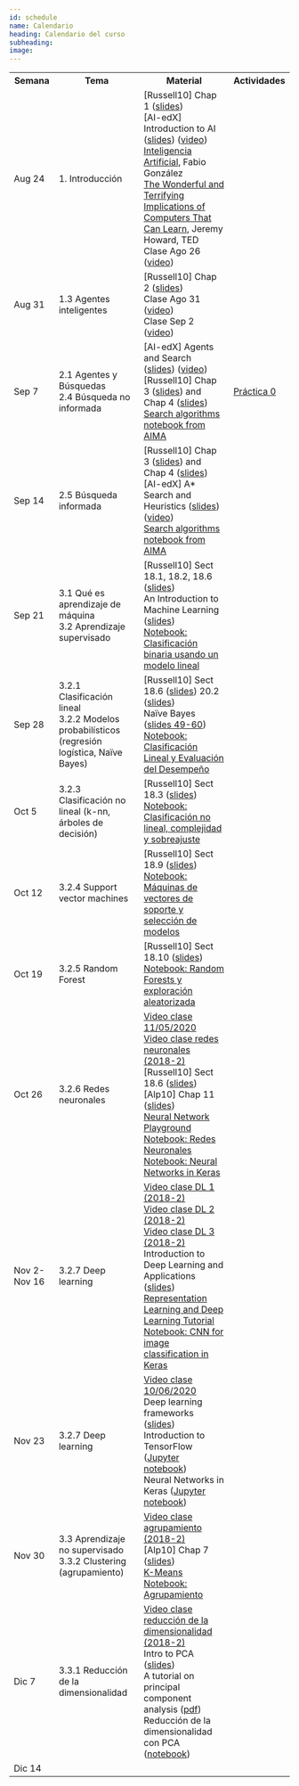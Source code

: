 ```yaml
---
id: schedule
name: Calendario
heading: Calendario del curso
subheading: 
image: 
---
```

<table class="table table-condensed">
	<tbody>
		<tr>
			<th>Semana</th>
			<th>Tema</th>
			<th>Material</th>
			<th>Actividades</th>
		</tr>
		<small>
			<tr>
				<td>Aug 24</td>
				<td>1. Introducción</td>
				<td>
					[Russell10] Chap 1 (<a href= "http://aima.eecs.berkeley.edu/slides-pdf/chapter01.pdf">slides</a>)<br>
					[AI-edX] Introduction to AI (<a href= "http://ai.berkeley.edu/slides/Lecture%201%20--%20Introduction/SP14%20CS188%20Lecture%201%20--%20Introduction.pptx">slides</a>) (<a href= "https://edge.edx.org/courses/course-v1:BerkeleyX+CS188x-SP16+SP16/courseware/a2dc8e2add91416a8f2a64410b3bf8e0/b414886f442a41e4b5fd0408de837e53/">video</a>)<br>
					<a href= "https://github.com/fagonzalezo/iis-2018-2/blob/master/catedra-cc-unal.pdf">Inteligencia Artificial</a>, Fabio González <br>
					<a href= "https://www.ted.com/talks/jeremy_howard_the_wonderful_and_terrifying_implications_of_computers_that_can_learn">The Wonderful and Terrifying Implications of Computers That Can Learn</a>, Jeremy Howard, TED	<br>
					Clase Ago 26 (<a href= "https://drive.google.com/file/d/16wHaIRn0GCoephK_uLCROw9V6CcvTf37/view?usp=sharing">video</a>)<br> 
				</td>
				<td>
				</td>
			</tr>
			<tr>
				<td>Aug 31</td>
				<td>1.3 Agentes inteligentes<br>
				</td>
				<td>
					[Russell10] Chap 2 (<a href= "http://aima.eecs.berkeley.edu/slides-pdf/chapter02.pdf">slides</a>) <br>
					Clase Ago 31 (<a href= "https://drive.google.com/file/d/15iNP2x_QxIo8T4ubJpPt5rCfopiiSjNu/view?usp=sharing">video</a>)<br> 
					Clase Sep 2 (<a href= "https://drive.google.com/file/d/1IUOCcgJOf9T44GQVW25GXxE7IjR2moKp/view?usp=sharing">video</a>)<br> 
				</td>
				<td>
				</td>
			</tr>
			<tr>
				<td>Sep 7</td>
				<td>2.1 Agentes y Búsquedas<br>
					2.4 Búsqueda no informada<br>
				</td>
				<td>
					[AI-edX] Agents and Search (<a href= "http://ai.berkeley.edu/slides/Lecture%202%20--%20Uninformed%20Search/SP14%20CS188%20Lecture%202%20--%20Uninformed%20Search.pptx">slides</a>) (<a href= "https://edge.edx.org/courses/course-v1:BerkeleyX+CS188x-SP16+SP16/courseware/a2dc8e2add91416a8f2a64410b3bf8e0/7c56230af88d467c9737344e2e76092e/">video</a>)<br>					[Russell10] Chap 3 (<a href= "http://aima.eecs.berkeley.edu/slides-pdf/chapter03.pdf">slides</a>)  and Chap 4 (<a href= "http://aima.eecs.berkeley.edu/slides-pdf/chapter04a.pdf">slides</a>) <br>
					<a href= "https://github.com/aimacode/aima-python/blob/master/search4e.ipynb">Search algorithms notebook from AIMA </a>
				</td>
				<td>
				<a href= "https://colab.research.google.com/drive/1oADG41GdAoX9em_AccBT-iC6unwLEjYU?usp=sharing">Práctica 0 </a>
				</td>
			</tr>
			<tr>
				<td>Sep 14</td>
				<td>
				2.5 Búsqueda informada<br> 
				</td>
				<td>
					[Russell10] Chap 3 (<a href= "http://aima.eecs.berkeley.edu/slides-pdf/chapter03.pdf">slides</a>)  and Chap 4 (<a href= "http://aima.eecs.berkeley.edu/slides-pdf/chapter04a.pdf">slides</a>) <br>
					[AI-edX] A* Search and Heuristics (<a href= "http://ai.berkeley.edu/slides/Lecture%203%20--%20Informed%20Search/SP14%20CS188%20Lecture%203%20--%20Informed%20Search.pptx">slides</a>) (<a href= "https://edge.edx.org/courses/course-v1:BerkeleyX+CS188x-SP16+SP16/courseware/a2dc8e2add91416a8f2a64410b3bf8e0/76f9a53b7aad47638ff968db5938d841/">video</a>)<br>
					<a href= "https://github.com/aimacode/aima-python/blob/master/search4e.ipynb">Search algorithms notebook from AIMA </a>
				</td>
				<td>
				</td>
			</tr>
			<tr>
				<td>Sep 21</td>
				<td>3.1 Qué es aprendizaje de máquina<br>
					3.2 Aprendizaje supervisado<br>
				</td>
				<td>
					[Russell10] Sect 18.1, 18.2, 18.6 (<a href= "http://aima.eecs.berkeley.edu/slides-pdf/chapter18.pdf">slides</a>) <br>
					An Introduction to Machine Learning (<a href= "https://fagonzalezo.github.io/iis-2019-1/intro-ml.pdf">slides</a>)<br>
					<a href= "https://colab.research.google.com/drive/1VbuNvx8g3p93bKR7ZUccrb8c5vEzVQdS">Notebook: Clasificación binaria usando un modelo lineal</a><br>
				</td>
				<td>
				</td>
			</tr>
			<tr>
				<td>Sep 28</td>
				<td>
				3.2.1 Clasificación lineal<br>
				3.2.2 Modelos probabilísticos (regresión logística, Naïve Bayes)<br>
				</td>
				<td>
					[Russell10] Sect 18.6 (<a href= "http://aima.eecs.berkeley.edu/slides-pdf/chapter18.pdf">slides</a>) 20.2 (<a href= "http://aima.eecs.berkeley.edu/slides-pdf/chapter20a.pdf">slides</a>)<br>
					Naïve Bayes (<a href= "https://www-users.cs.umn.edu/~kumar001/dmbook/dmslides/chap5_alternative_classification.pdf">slides 49-60</a>)<br>
					<a href= "https://colab.research.google.com/drive/1HIRYXNv9Qj10ja4GrCfRyq3RYBVIO_Ck">Notebook: Clasificación Lineal y Evaluación del Desempeño</a>
				</td>
				<td>
				</td>
			</tr>
			<tr>
				<td>Oct 5</td>
				<td>3.2.3 Clasificación no lineal (k-nn, árboles de decisión)<br>
				</td>
				<td>
					[Russell10] Sect 18.3 (<a href= "http://aima.eecs.berkeley.edu/slides-pdf/chapter18.pdf">slides</a>) <br>
					<a href= "https://colab.research.google.com/drive/1pvTLE_jx2cdnU3jCZ9T1hQk3d3jIxoh7">Notebook: Clasificación no lineal, complejidad y sobreajuste</a><br>
				</td>
				<td>
				</td>
			</tr>
			<tr>
				<td>Oct 12</td>
				<td>
					3.2.4 Support vector machines<br>
				</td>
				<td>
					[Russell10] Sect 18.9 (<a href= "http://aima.eecs.berkeley.edu/slides-pdf/chapter18.pdf">slides</a>) <br>
					<a href= "https://colab.research.google.com/drive/1fGt27Syq8SmGGb2j7uLxCJxcmn1Ysd6d">Notebook: Máquinas de vectores de soporte y selección de modelos</a><br>
				</td>
				<td>
				</td>
			</tr>
			<tr>
				<td>Oct 19</td>
				<td>
					3.2.5 Random Forest<br>
				</td>
				<td>
					[Russell10] Sect 18.10 (<a href= "http://aima.eecs.berkeley.edu/slides-pdf/chapter18.pdf">slides</a>) <br>
					<a href= "https://drive.google.com/file/d/1v4gw_yyaIift4vdY-1IUdwswpHesb4o4/view?usp=sharing">Notebook: Random Forests y exploración aleatorizada</a><br>
				</td>
				<td>
				</td>
			</tr>
			<tr>
				<td>Oct 26</td>
				<td>3.2.6 Redes neuronales<br>
				</td>
				<td>
					<a href= "https://drive.google.com/file/d/1e7FMcB88LumVE8r6LuCmTljo1CwDxnS2/view?usp=sharing">Video clase 11/05/2020</a> <br>
					<a href= "https://www.youtube.com/watch?v=KCMHzif64CM">Video clase redes neuronales (2018-2)</a> <br>
					[Russell10] Sect 18.6 (<a href= "http://aima.eecs.berkeley.edu/slides-pdf/chapter18.pdf">slides</a>) <br>
					[Alp10] Chap 11  (<a href= "https://www.cmpe.boun.edu.tr/~ethem/i2ml2e/2e_v1-0/i2ml2e-chap11-v1-0.pdf">slides</a>) <br>
					<a href= "https://playground.tensorflow.org/">Neural Network Playground</a><br>
					<a href= "https://colab.research.google.com/drive/1DTfTwf-vEBHYxeIlbvPxcpWqlzEE2mbd">Notebook: Redes Neuronales</a><br>
					<a href= "https://colab.research.google.com/drive/1LzTwgL3jL1L58lQqe29F4TXw_KqA08ak">Notebook: Neural Networks in Keras</a><br>
				</td>
				<td>
				</td>
			</tr>
			<tr>
				<td>Nov 2-Nov 16</td>
				<td>3.2.7 Deep learning<br>
				</td>
				<td>
					<a href= "https://www.youtube.com/watch?v=cKcyOzIPMu0">Video clase DL 1 (2018-2)</a> <br>
					<a href= "https://www.youtube.com/watch?v=EiuDcFE_5pM">Video clase DL 2 (2018-2)</a> <br>
					<a href= "https://www.youtube.com/watch?v=LlL5GxRlsa8">Video clase  DL 3 (2018-2)</a> <br>
					Introduction to Deep Learning and Applications (<a href= "https://github.com/albahnsen/AppliedDeepLearningClass/blob/master/presentations/DL-introduction.pdf">slides</a>) <br>
					<a href= "https://fagonzalezo.github.io/dl_tutorial_upv/">Representation Learning and Deep Learning Tutorial </a><br>
					<a href= "https://colab.research.google.com/drive/1C8MOfKYY-Pb9dlNBli8pF8YYpYVCJuhp">Notebook: CNN for image classification in Keras</a><br>
				</td>
				<td>
				</td>
			</tr>
			<tr>
				<td>Nov 23</td>
				<td>3.2.7 Deep learning<br>
				</td>
				<td>
				<a href= "https://drive.google.com/file/d/1p0FSFt-4OD1o9Txk5xJTwsGLCKh1FLzi/view?usp=sharing">Video clase 10/06/2020</a> <br>
				Deep learning frameworks (<a href= "https://github.com/fagonzalezo/ml-2020-1/raw/master/ML%20Deep%20Learning%20Frameworks.pdf">slides</a>)<br>
				Introduction to TensorFlow (<a href= "https://colab.research.google.com/drive/1cjmAU2v0oDZawN9AAZshz4t6AhqDOBf-">Jupyter notebook</a>)<br>
				Neural Networks in Keras (<a href= "https://colab.research.google.com/drive/1iOIVyQ19GGkY_5knuLRo0HP3BouJlpwy">Jupyter notebook</a>)<br>
				</td>
				<td>
				</td>
			</tr>
            <tr>
				<td>Nov 30</td>
				<td>
				3.3 Aprendizaje no supervisado <br>
				3.3.2 Clustering (agrupamiento)<br>
				</td>
				<td>
					<a href= "https://www.youtube.com/watch?v=6I7pWdW1KSE">Video clase agrupamiento (2018-2)</a> <br>
					[Alp10] Chap 7 (<a href= "http://www.cmpe.boun.edu.tr/~ethem/i2ml2e/2e_v1-0/i2ml2e-chap7-v1-0.pdf">slides</a>)
					<br>
					<a href= "https://fagonzalezo.github.io/iis-2018-1/KMeans.pdf">K-Means</a><br>
					<a href= "https://colab.research.google.com/drive/1hSCPgGOQ-deajNzaOQzHdUozsi8bMxfO">Notebook: Agrupamiento</a><br>
				</td>
				<td>
				</td>
			</tr>
			<tr>
				<td>Dic 7</td>
				<td>
				    3.3.1 Reducción de la dimensionalidad <br>
				</td>
				<td>
					<a href= "https://www.youtube.com/watch?v=EX1397RTcEs">Video clase reducción de la dimensionalidad (2018-2)</a> <br>
					Intro to PCA (<a href= "https://www.scribd.com/presentation/62790749/Intro-to-PCA">slides</a>)
					<br>
					A tutorial on principal component analysis (<a href= "https://www.cs.princeton.edu/picasso/mats/PCA-Tutorial-Intuition_jp.pdf">pdf</a>)<br>
					Reducción de la dimensionalidad con PCA (<a href= "https://colab.research.google.com/drive/1UO8TZ4oRsjHhDOaIbU3xM0Ndsf_5QQb8">notebook</a>)
				</td>
				<td>
				</td>				
			</tr>
			<tr>
				<td>Dic 14</td>
				<td>
				</td>
				<td>
				</td>
				<td>
				</td>				
			</tr>
		</small>
	</tbody>
</table>
